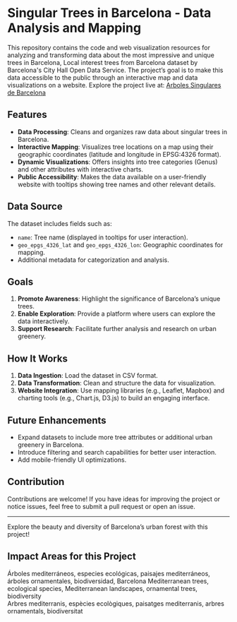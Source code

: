 # Singular Trees in Barcelona - Data Analysis and Mapping

This repository contains the code and web visualization resources for analyzing and transforming data about the most impressive and unique trees in Barcelona, Local interest trees from Barcelona dataset by Barcelona's City Hall Open Data Service. The project’s goal is to make this data accessible to the public through an interactive map and data visualizations on a website.
Explore the project live at: [Arboles Singulares de Barcelona](https://pablo-ferro.github.io/BarcelonaSingularTrees/)

## Features

- **Data Processing**: Cleans and organizes raw data about singular trees in Barcelona.
- **Interactive Mapping**: Visualizes tree locations on a map using their geographic coordinates (latitude and longitude in EPSG:4326 format).
- **Dynamic Visualizations**: Offers insights into tree categories (Genus) and other attributes with interactive charts.
- **Public Accessibility**: Makes the data available on a user-friendly website with tooltips showing tree names and other relevant details.

## Data Source

The dataset includes fields such as:
- `name`: Tree name (displayed in tooltips for user interaction).
- `geo_epgs_4326_lat` and `geo_epgs_4326_lon`: Geographic coordinates for mapping.
- Additional metadata for categorization and analysis.

## Goals

1. **Promote Awareness**: Highlight the significance of Barcelona’s unique trees.
2. **Enable Exploration**: Provide a platform where users can explore the data interactively.
3. **Support Research**: Facilitate further analysis and research on urban greenery.

## How It Works

1. **Data Ingestion**: Load the dataset in CSV format.
2. **Data Transformation**: Clean and structure the data for visualization.
3. **Website Integration**: Use mapping libraries (e.g., Leaflet, Mapbox) and charting tools (e.g., Chart.js, D3.js) to build an engaging interface.

## Future Enhancements

- Expand datasets to include more tree attributes or additional urban greenery in Barcelona.
- Introduce filtering and search capabilities for better user interaction.
- Add mobile-friendly UI optimizations.

## Contribution

Contributions are welcome! If you have ideas for improving the project or notice issues, feel free to submit a pull request or open an issue.  

---

Explore the beauty and diversity of Barcelona’s urban forest with this project!

## Impact Areas for this Project

Árboles mediterráneos, especies ecológicas, paisajes mediterráneos, árboles ornamentales, biodiversidad, Barcelona 
Mediterranean trees, ecological species, Mediterranean landscapes, ornamental trees, biodiversity  
Arbres mediterranis, espècies ecològiques, paisatges mediterranis, arbres ornamentals, biodiversitat

